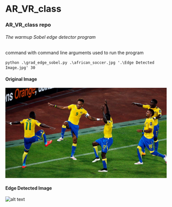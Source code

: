 # AR_VR_class

### AR_VR_class repo

###### The warmup Sobel edge detector program
command with command line arguments used to run the program

```angular2html
python .\grad_edge_sobel.py .\african_soccer.jpg '.\Edge Detected Image.jpg' 30
```

#### **Original Image**
![alt text](./african_soccer.jpg?raw=true)


#### **Edge Detected Image**
![alt text](https://github.com/ngabomugisha/AR_VR_class/blob/main/Lab00/Edge%20Detected%20Image.jpg?raw=true)

